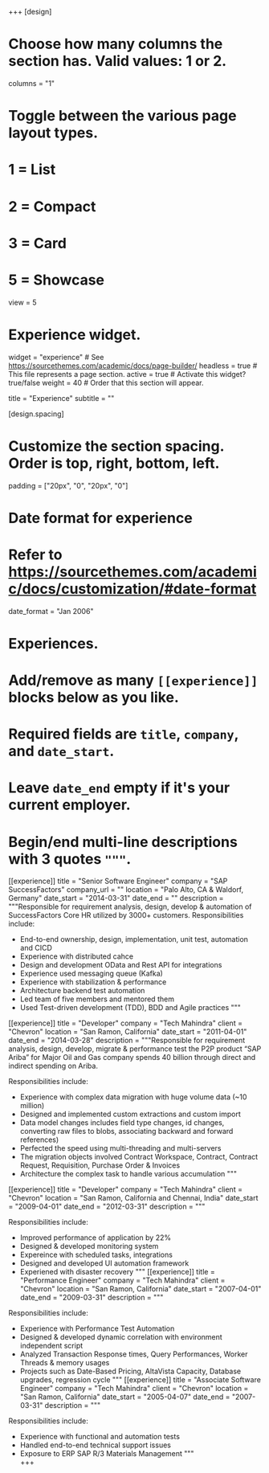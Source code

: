 +++
[design]
  # Choose how many columns the section has. Valid values: 1 or 2.
  columns = "1"

  # Toggle between the various page layout types.
  #   1 = List
  #   2 = Compact
  #   3 = Card
  #   5 = Showcase
  view = 5

# Experience widget.
widget = "experience"  # See https://sourcethemes.com/academic/docs/page-builder/
headless = true  # This file represents a page section.
active = true  # Activate this widget? true/false
weight = 40  # Order that this section will appear.

title = "Experience"
subtitle = ""

[design.spacing]
  # Customize the section spacing. Order is top, right, bottom, left.
  padding = ["20px", "0", "20px", "0"]

# Date format for experience
#   Refer to https://sourcethemes.com/academic/docs/customization/#date-format
date_format = "Jan 2006"

# Experiences.
#   Add/remove as many `[[experience]]` blocks below as you like.
#   Required fields are `title`, `company`, and `date_start`.
#   Leave `date_end` empty if it's your current employer.
#   Begin/end multi-line descriptions with 3 quotes `"""`.
[[experience]]
  title = "Senior Software Engineer"
  company = "SAP SuccessFactors"
  company_url = ""
  location = "Palo Alto, CA & Waldorf, Germany"
  date_start = "2014-03-31"
  date_end = ""
  description = """Responsible for requirement analysis, design, develop & automation of SuccessFactors Core HR utilized by 3000+ customers. 
  Responsibilities include:
  
  * End-to-end ownership, design, implementation, unit test, automation and CICD 
  * Experience with distributed cahce
  * Design and development OData and Rest API for integrations
  * Experience used messaging queue (Kafka)
  * Experience with stabilization & performance
  * Architecture backend test automation
  * Led team of five members and mentored them
  * Used Test-driven development (TDD), BDD and Agile practices
  """

[[experience]]
  title = "Developer"
  company = "Tech Mahindra"
  client = "Chevron"
  location = "San Ramon, California"
  date_start = "2011-04-01"
  date_end = "2014-03-28"
  description = """Responsible for requirement analysis, design, develop, migrate & performance test the P2P product “SAP Ariba” for Major Oil and Gas company spends 40 billion through direct and indirect spending on Ariba.

  Responsibilities include:
  * Experience with complex data migration with huge volume data (~10 million)
  * Designed and implemented custom extractions and custom import
  * Data model changes includes field type changes, id changes, converting raw files to blobs, associating backward and forward references)
  * Perfected the speed using multi-threading and multi-servers
  * The migration objects involved Contract Workspace, Contract, Contract Request, Requisition, Purchase Order & Invoices
  * Architecture the complex task to handle various accumulation
  """
  
  [[experience]]
  title = "Developer"
  company = "Tech Mahindra"
  client = "Chevron"
  location = "San Ramon, California and Chennai, India"
  date_start = "2009-04-01"
  date_end = "2012-03-31"
  description = """

  Responsibilities include:
  * Improved performance of application by 22%
  * Designed & developed monitoring system 
  * Expereince with scheduled tasks, integrations
  * Designed and developed UI automation framework 
  * Experiened with disaster recovery
  """
[[experience]]
  title = "Performance Engineer"
  company = "Tech Mahindra"
  client = "Chevron"
  location = "San Ramon, California"
  date_start = "2007-04-01"
  date_end = "2009-03-31"
  description = """

  Responsibilities include:
  * Experience with Performance Test Automation
  * Designed & developed dynamic correlation with environment independent script
  * Analyzed Transaction Response times, Query Performances, Worker Threads & memory usages
  * Projects such as Date-Based Pricing, AltaVista Capacity, Database upgrades, regression cycle
  """
[[experience]]
  title = "Associate Software Engineer"
  company = "Tech Mahindra"
  client = "Chevron"
  location = "San Ramon, California"
  date_start = "2005-04-07"
  date_end = "2007-03-31"
  description = """

  Responsibilities include:
  * Experience with functional and automation tests
  * Handled end-to-end technical support issues
  * Exposure to ERP SAP R/3 Materials Management
  """  
+++

